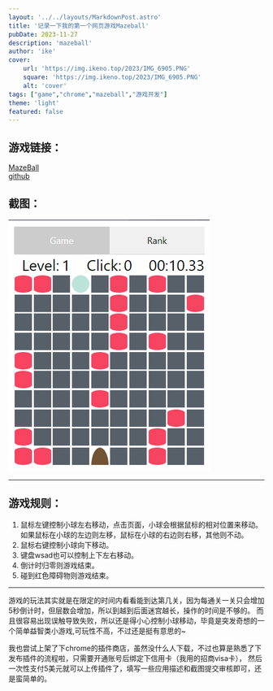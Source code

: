 ```yaml
---
layout: '../../layouts/MarkdownPost.astro'
title: '记录一下我的第一个网页游戏Mazeball'
pubDate: 2023-11-27
description: 'mazeball'
author: 'ike'
cover:
    url: 'https://img.ikeno.top/2023/IMG_6905.PNG'
    square: 'https://img.ikeno.top/2023/IMG_6905.PNG'
    alt: 'cover'
tags: ["game","chrome","mazeball","游戏开发"]
theme: 'light'
featured: false
---
```


## 游戏链接：
[MazeBall](https://ball.ikeno.top)  
[github](https://github.com/Tokoy/mazeball-web)

## 截图：  
![snapshot](/public/static/images/mazeballsh.png)

---
## 游戏规则：
1. 鼠标左键控制小球左右移动，点击页面，小球会根据鼠标的相对位置来移动。 如果鼠标在小球的左边则左移，鼠标在小球的右边则右移，其他则不动。
2. 鼠标右键控制小球向下移动。
3. 键盘wsad也可以控制上下左右移动。
4. 倒计时归零则游戏结束。
5. 碰到红色障碍物则游戏结束。  

---
游戏的玩法其实就是在限定的时间内看看能到达第几关，因为每通关一关只会增加5秒倒计时，但层数会增加，所以到越到后面迷宫越长，操作的时间是不够的。
而且很容易出现误触导致失败，所以还是得小心控制小球移动，毕竟是突发奇想的一个简单益智类小游戏,可玩性不高，不过还是挺有意思的~  

我也尝试上架了下chrome的插件商店，虽然没什么人下载，不过也算是熟悉了下发布插件的流程啦，只需要开通账号后绑定下信用卡（我用的招商visa卡），
然后一次性支付5美元就可以上传插件了，填写一些应用描述和截图提交审核即可，还是蛮简单的。